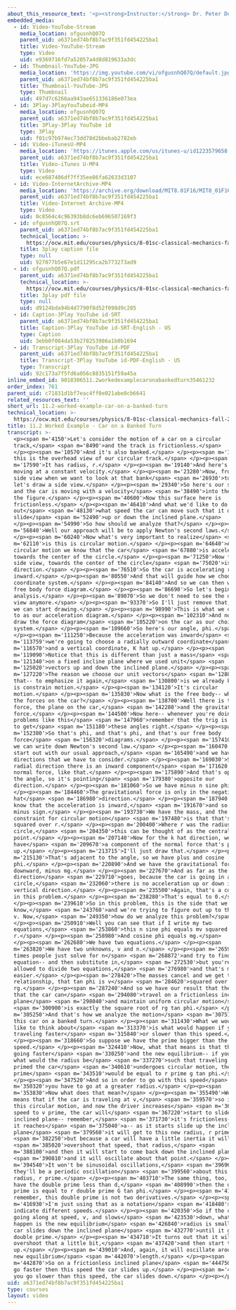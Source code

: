 ```yaml
---
about_this_resource_text: '<p><strong>Instructor:</strong> Dr. Peter Dourmashkin</p>'
embedded_media:
  - id: Video-YouTube-Stream
    media_location: ofgusnhQ07Q
    parent_uid: a6371ed74bf8b7ac9f351fd454225ba1
    title: Video-YouTube-Stream
    type: Video
    uid: e9369716fd7a52057a4d8d819633a3dc
  - id: Thumbnail-YouTube-JPG
    media_location: 'https://img.youtube.com/vi/ofgusnhQ07Q/default.jpg'
    parent_uid: a6371ed74bf8b7ac9f351fd454225ba1
    title: Thumbnail-YouTube-JPG
    type: Thumbnail
    uid: 497d7c6266aa943ae651336186e073ea
  - id: 3Play-3PlayYouTubeid-MP4
    media_location: ofgusnhQ07Q
    parent_uid: a6371ed74bf8b7ac9f351fd454225ba1
    title: 3Play-3Play YouTube id
    type: 3Play
    uid: f01c97b974ec73dd78d2bbebab2782eb
  - id: Video-iTunesU-MP4
    media_location: 'https://itunes.apple.com/us/itunes-u/id1223579658'
    parent_uid: a6371ed74bf8b7ac9f351fd454225ba1
    title: Video-iTunes U-MP4
    type: Video
    uid: ece687406df7ff35ee86fa62633d3107
  - id: Video-InternetArchive-MP4
    media_location: 'https://archive.org/download/MIT8.01F16/MIT8_01F16_L11v02_360p.mp4'
    parent_uid: a6371ed74bf8b7ac9f351fd454225ba1
    title: Video-Internet Archive-MP4
    type: Video
    uid: 0c8564c4c96393b8dc6eb696507169f3
  - id: ofgusnhQ07Q.srt
    parent_uid: a6371ed74bf8b7ac9f351fd454225ba1
    technical_location: >-
      https://ocw.mit.edu/courses/physics/8-01sc-classical-mechanics-fall-2016/week-3-circular-motion/11.2-worked-example-car-on-a-banked-turn/11.2-worked-example-car-on-a-banked-turn/ofgusnhQ07Q.srt
    title: 3play caption file
    type: null
    uid: 927077b5e67e1d11295ca2b773273ad9
  - id: ofgusnhQ07Q.pdf
    parent_uid: a6371ed74bf8b7ac9f351fd454225ba1
    technical_location: >-
      https://ocw.mit.edu/courses/physics/8-01sc-classical-mechanics-fall-2016/week-3-circular-motion/11.2-worked-example-car-on-a-banked-turn/11.2-worked-example-car-on-a-banked-turn/ofgusnhQ07Q.pdf
    title: 3play pdf file
    type: null
    uid: d9124bda94b4d7790f8d52f098d9c285
  - id: Caption-3Play YouTube id-SRT
    parent_uid: a6371ed74bf8b7ac9f351fd454225ba1
    title: Caption-3Play YouTube id-SRT-English - US
    type: Caption
    uid: 3ebb0f084da53b278253986a1b0b1694
  - id: Transcript-3Play YouTube id-PDF
    parent_uid: a6371ed74bf8b7ac9f351fd454225ba1
    title: Transcript-3Play YouTube id-PDF-English - US
    type: Transcript
    uid: 92c173a7f5fd6a056c8835151f59a45a
inline_embed_id: 9018306511.2workedexamplecaronabankedturn35461232
order_index: 761
parent_uid: c71831d1bf7eac4ff0e021abe0cb6641
related_resources_text: ''
short_url: 11.2-worked-example-car-on-a-banked-turn
technical_location: >-
  https://ocw.mit.edu/courses/physics/8-01sc-classical-mechanics-fall-2016/week-3-circular-motion/11.2-worked-example-car-on-a-banked-turn/11.2-worked-example-car-on-a-banked-turn
title: 11.2 Worked Example - Car on a Banked Turn
transcript: >-
  <p><span m='4150'>Let's consider the motion of a car on a circular
  track,</span> <span m='8490'>and the track is frictionless.</span>
  </p><p><span m='10570'>And it's also banked.</span> </p><p><span m='13090'>So
  this is the overhead view of our circular track.</span> </p><p><span
  m='17590'>It has radius, r.</span> </p><p><span m='19140'>And here's our car
  moving at a constant velocity.</span> </p><p><span m='23280'>Now, from the
  side view when we want to look at that bank</span> <span m='26930'>turn--
  let's draw a side view.</span> </p><p><span m='29340'>So here's our side view,
  and the car is moving with a velocity</span> <span m='38490'>into the plane of
  the figure.</span> </p><p><span m='40600'>Now this surface here is
  frictionless.</span> </p><p><span m='46410'>And what we'd like to do is find
  out</span> <span m='48130'>what speed the car can move such that it doesn't
  slide</span> <span m='52490'>up or down the inclined plane.</span>
  </p><p><span m='54990'>So how should we analyze that?</span> </p><p><span
  m='56840'>Well our approach will be to apply Newton's second laws.</span>
  </p><p><span m='60240'>Now what's very important to realize</span> <span
  m='62110'>is this is circular motion.</span> </p><p><span m='64640'>And for
  circular motion we know that the car</span> <span m='67880'>is accelerating
  towards the center of the circle.</span> </p><p><span m='71250'>Now from the
  side view, towards the center of the circle</span> <span m='75020'>is in this
  direction.</span> </p><p><span m='76510'>So the car is accelerating radially
  inward.</span> </p><p><span m='80550'>And that will guide how we choose our
  coordinate system.</span> </p><p><span m='84140'>And so we can then write our
  free body force diagram.</span> </p><p><span m='86690'>So let's begin with the
  analysis.</span> </p><p><span m='89070'>So we don't need to see the overhead
  view anymore.</span> </p><p><span m='93370'>So I'll just remove that, and then
  we can start drawing.</span> </p><p><span m='98990'>This is what we can refer
  to as our acceleration diagram.</span> </p><p><span m='102310'>And now let's
  draw the force diagram</span> <span m='105220'>on the car as our choice of
  system.</span> </p><p><span m='109660'>So here's our angle, phi.</span>
  </p><p><span m='111250'>Because the acceleration was inward</span> <span
  m='113759'>we're going to choose a radially outward coordinate</span> <span
  m='116570'>and a vertical coordinate, K hat up.</span> </p><p><span
  m='119090'>Notice that this is different than just a mass</span> <span
  m='121340'>on a fixed incline plane where we used unit</span> <span
  m='125020'>vectors up and down the inclined plane.</span> </p><p><span
  m='127220'>The reason we choose our unit vectors</span> <span m='128880'>like
  that-- to emphasize it again,</span> <span m='130800'>is we already know this
  is constrain motion.</span> </p><p><span m='134120'>It's circular
  motion.</span> </p><p><span m='135830'>Now what is the free body-- what are
  the forces on the car?</span> </p><p><span m='138700'>Well there is the normal
  force, the plane on the car,</span> <span m='142280'>and the gravitational
  force.</span> </p><p><span m='144500'>Now here-- whenever you're doing
  problems like this</span> <span m='147960'>remember that the trig is crucial
  to get</span> <span m='151180'>these angles right.</span> </p><p><span
  m='152380'>So that's phi, and that's phi, and that's our free body
  force</span> <span m='156320'>diagrams.</span> </p><p><span m='157410'>And now
  we can write down Newton's second law.</span> </p><p><span m='160470'>So we'll
  start out with our usual approach,</span> <span m='165490'>and we have two
  directions that we have to consider.</span> </p><p><span m='169030'>So in the
  radial direction there is an inward component</span> <span m='171620'>of the
  normal force, like that.</span> </p><p><span m='175890'>And that's opposite
  the angle, so it's pointing</span> <span m='179380'>opposite our
  direction.</span> </p><p><span m='181060'>So we have minus n sine phi.</span>
  </p><p><span m='184460'>The gravitational force is only in the negative K
  hat</span> <span m='186980'>direction.</span> </p><p><span m='187940'>And we
  know that the acceleration is inward,</span> <span m='191670'>and so there's a
  minus sign.</span> </p><p><span m='193730'>We have the mass, and the
  constraint for circular motion</span> <span m='197480'>is that that's phi
  squared over r.</span> </p><p><span m='200400'>Where r was the radius of that
  circle,</span> <span m='204350'>this can be thought of as the central
  point.</span> </p><p><span m='207140'>Now for the k hat direction, we
  have</span> <span m='209670'>a component of the normal force that's pointing
  up.</span> </p><p><span m='213715'>I'll just draw that.</span> </p><p><span
  m='215130'>That's adjacent to the angle, so we have plus and cosine
  phi.</span> </p><p><span m='220890'>And we have the gravitational force
  downward, minus mg.</span> </p><p><span m='227670'>And as far as the vertical
  direction</span> <span m='229710'>goes, because the car is going in a
  circle,</span> <span m='232060'>there is no acceleration up or down in the
  vertical direction.</span> </p><p><span m='235500'>Again, that's a constraint
  in this problem.</span> </p><p><span m='238280'>That's equal to 0.</span>
  </p><p><span m='239610'>So in this problem, this is the side that we
  know,</span> <span m='243760'>and we're trying to figure out up to the speed,
  v. Now,</span> <span m='249350'>how do we analyze this problem?</span>
  </p><p><span m='250910'>Well you can see that if I write my two
  equations,</span> <span m='253860'>this n sine phi equals mv squared over
  r.</span> </p><p><span m='258980'>And cosine phi equals mg.</span>
  </p><p><span m='262680'>We have two equations.</span> </p><p><span
  m='263820'>We have two unknowns, v and n.</span> </p><p><span m='265910'>Many
  times people just solve for n</span> <span m='268872'>and try to find the
  equation-- and then substitute in,</span> <span m='272530'>but you're also
  allowed to divide two equations,</span> <span m='276980'>and that's much
  easier.</span> </p><p><span m='278420'>The masses cancel and we get the
  relationship, that tan phi is v</span> <span m='284620'>squared over
  rg.</span> </p><p><span m='287240'>And so we have our result that the speed
  that the car can</span> <span m='294080'>travel on a frictionless inclined
  plane</span> <span m='298040'>and maintain uniform circular motion</span>
  <span m='300900'>is exactly the square root of rg tan phi.</span> </p><p><span
  m='305250'>And that's how we analyze the motion</span> <span m='307510'>of
  this car on a banked turn.</span> </p><p><span m='311430'>What we would now
  like to think about</span> <span m='313370'>is what would happen if you're
  traveling faster</span> <span m='315840'>or slower than this speed.</span>
  </p><p><span m='318660'>So suppose we have the prime bigger than the
  speed.</span> </p><p><span m='324410'>Now, what that means is that the car is
  going faster</span> <span m='330250'>and the new equilibrium-- if you asked
  what would the radius be</span> <span m='337270'>such that traveling at v
  primed the car</span> <span m='340610'>undergoes circular motion, the
  prime</span> <span m='343510'>would be equal to r prime g tan phi.</span>
  </p><p><span m='347520'>And so in order to go with this speed</span> <span
  m='350320'>you have to go at a greater radius.</span> </p><p><span
  m='353830'>Now what does that mean?</span> </p><p><span m='355490'>Well, that
  means that if the car is traveling at v,</span> <span m='359570'>so it's in
  this circular motion, and now the driver increases</span> <span m='362870'>the
  speed to v prime, the car will</span> <span m='367220'>start to slide up the
  inclined plane-- remember,</span> <span m='371730'>it's frictionless-- until
  it reaches</span> <span m='375040'>a-- as it starts slide up the inclined
  plane</span> <span m='379560'>it will get to this new radius, r prime,</span>
  <span m='382250'>but because a car will have a little inertia it will</span>
  <span m='385020'>overshoot that speed, that radius,</span> <span
  m='388100'>and then it will start to come back down the inclined plane,</span>
  <span m='390810'>and it will oscillate about that point.</span> </p><p><span
  m='394540'>It won't be sinusoidal oscillations,</span> <span m='396960'>but
  they'll be a periodic oscillation</span> <span m='399560'>about this new
  radius, r prime.</span> </p><p><span m='403710'>The same thing, too, if we
  have the double prime less than d,</span> <span m='408990'>then the double
  prime is equal to r double prime G tan phi.</span> </p><p><span m='413900'>Now
  remember, this double prime is not two derivatives.</span> </p><p><span
  m='416930'>I'm just using that as a notation</span> <span m='418480'>to
  indicate different speeds.</span> </p><p><span m='420350'>So if the car is
  going along at speed, v, and slows</span> <span m='423530'>down, what would
  happen is the new equilibrium</span> <span m='426840'>radius is smaller so the
  car slides down the inclined plane</span> <span m='432770'>until it gets to r
  double prime.</span> </p><p><span m='434710'>It turns out that it will
  overshoot that a little bit,</span> <span m='437420'>and then start to move
  up.</span> </p><p><span m='439010'>And, again, it will oscillate around this
  new equilibrium</span> <span m='442070'>length.</span> </p><p><span
  m='442870'>So on a frictionless inclined plane</span> <span m='444750'>if you
  go faster then this speed the car slides up.</span> </p><p><span m='448240'>If
  you go slower than this speed, the car slides down.</span> </p><p></p>
uid: a6371ed74bf8b7ac9f351fd454225ba1
type: courses
layout: video
---
```

